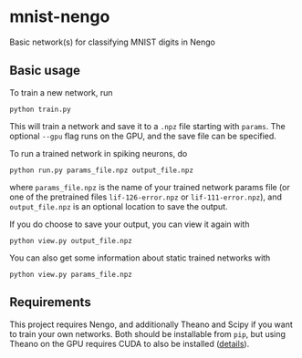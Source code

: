 # mnist-nengo
Basic network(s) for classifying MNIST digits in Nengo

## Basic usage
To train a new network, run

    python train.py

This will train a network and save it to a `.npz` file starting with `params`.
The optional `--gpu` flag runs on the GPU, and the save file can be specified.

To run a trained network in spiking neurons, do

    python run.py params_file.npz output_file.npz

where `params_file.npz` is the name of your trained network params file
(or one of the pretrained files `lif-126-error.npz` or `lif-111-error.npz`),
and `output_file.npz` is an optional location to save the output.

If you do choose to save your output, you can view it again with

    python view.py output_file.npz

You can also get some information about static trained networks with

    python view.py params_file.npz

## Requirements
This project requires Nengo, and additionally Theano and Scipy if you
want to train your own networks. Both should be installable from `pip`,
but using Theano on the GPU requires CUDA to also be installed
([details](http://deeplearning.net/software/theano/tutorial/using_gpu.html)).
